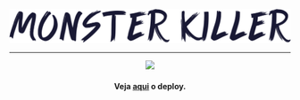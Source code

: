 <div align='center'>
    <img src='./logo-readme.png'>
    <hr>
    <img src='./screenshot.gif'>
    <h4> Veja <a href='https://maraisaferreira.github.io/monster-killer/'>aqui</a> o deploy.</h4>
</div>
